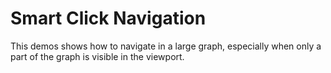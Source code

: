 # Smart Click Navigation
  

 This demos shows how to navigate in a large graph, especially when only a part of the graph is visible in the viewport.   